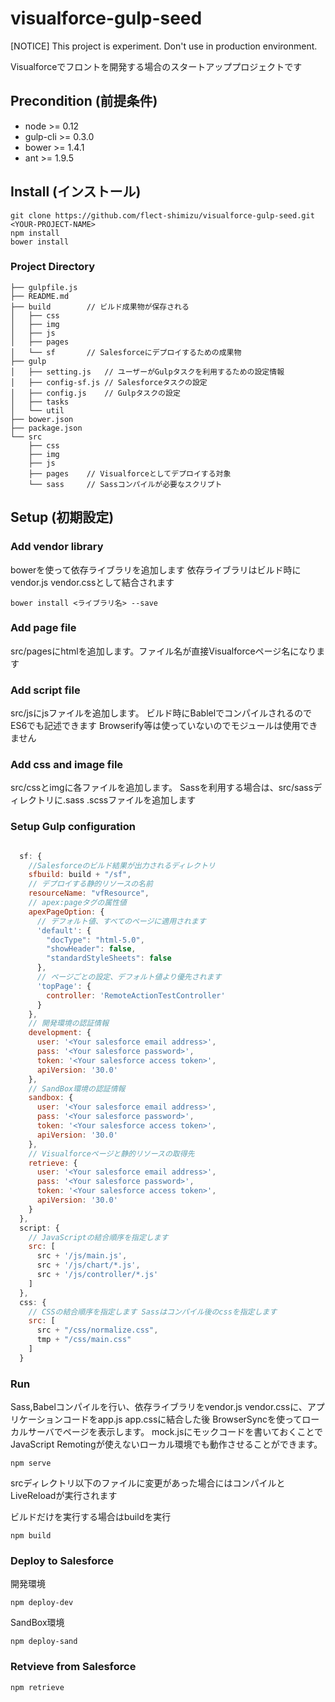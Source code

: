 # visualforce-gulp-seed 

[NOTICE] This project is experiment. Don't use in production environment.

Visualforceでフロントを開発する場合のスタートアッププロジェクトです

## Precondition (前提条件)

* node >= 0.12
* gulp-cli >= 0.3.0
* bower >= 1.4.1
* ant >= 1.9.5

## Install (インストール)

```
git clone https://github.com/flect-shimizu/visualforce-gulp-seed.git <YOUR-PROJECT-NAME>
npm install
bower install
```

### Project Directory

```
├── gulpfile.js
├── README.md
├── build        // ビルド成果物が保存される
│   ├── css
│   ├── img
│   ├── js
│   ├── pages
│   └── sf       // Salesforceにデプロイするための成果物
├── gulp
│   ├── setting.js   // ユーザーがGulpタスクを利用するための設定情報
│   ├── config-sf.js // Salesforceタスクの設定
│   ├── config.js    // Gulpタスクの設定
│   ├── tasks
│   └── util
├── bower.json
├── package.json
└── src
    ├── css      
    ├── img
    ├── js      
    ├── pages    // Visualforceとしてデプロイする対象
    └── sass     // Sassコンパイルが必要なスクリプト
```

## Setup (初期設定)

### Add vendor library
bowerを使って依存ライブラリを追加します
依存ライブラリはビルド時にvendor.js vendor.cssとして結合されます

```
bower install <ライブラリ名> --save
```

### Add page file
src/pagesにhtmlを追加します。ファイル名が直接Visualforceページ名になります

### Add script file
src/jsにjsファイルを追加します。
ビルド時にBablelでコンパイルされるのでES6でも記述できます
Browserify等は使っていないのでモジュールは使用できません

### Add css and image file
src/cssとimgに各ファイルを追加します。
Sassを利用する場合は、src/sassディレクトリに.sass .scssファイルを追加します

### Setup Gulp configuration

```javascript

  sf: {
    //Salesforceのビルド結果が出力されるディレクトリ
    sfbuild: build + "/sf",
    // デプロイする静的リソースの名前
    resourceName: "vfResource",
    // apex:pageタグの属性値
    apexPageOption: {
      // デフォルト値、すべてのページに適用されます
      'default': {
        "docType": "html-5.0",
        "showHeader": false,
        "standardStyleSheets": false
      },
      // ページごとの設定、デフォルト値より優先されます
      'topPage': {
        controller: 'RemoteActionTestController'
      }
    },
    // 開発環境の認証情報
    development: {
      user: '<Your salesforce email address>',
      pass: '<Your salesforce password>',
      token: '<Your salesforce access token>',
      apiVersion: '30.0'
    },
    // SandBox環境の認証情報
    sandbox: {
      user: '<Your salesforce email address>',
      pass: '<Your salesforce password>',
      token: '<Your salesforce access token>',
      apiVersion: '30.0'
    },
    // Visualforceページと静的リソースの取得先
    retrieve: {
      user: '<Your salesforce email address>',
      pass: '<Your salesforce password>',
      token: '<Your salesforce access token>',
      apiVersion: '30.0'
    }
  },
  script: {
    // JavaScriptの結合順序を指定します
    src: [
      src + '/js/main.js',
      src + '/js/chart/*.js',
      src + '/js/controller/*.js'
    ]
  },
  css: {
    // CSSの結合順序を指定します Sassはコンパイル後のcssを指定します
    src: [
      src + "/css/normalize.css",
      tmp + "/css/main.css"
    ]
  }  
```

### Run
Sass,Babelコンパイルを行い、依存ライブラリをvendor.js vendor.cssに、アプリケーションコードをapp.js app.cssに結合した後
BrowserSyncを使ってローカルサーバでページを表示します。
mock.jsにモックコードを書いておくことでJavaScript Remotingが使えないローカル環境でも動作させることができます。
```
npm serve
```
srcディレクトリ以下のファイルに変更があった場合にはコンパイルとLiveReloadが実行されます

ビルドだけを実行する場合はbuildを実行
```
npm build 
```

### Deploy to Salesforce

開発環境
```
npm deploy-dev
```

SandBox環境
```
npm deploy-sand
```

### Retvieve from Salesforce

```
npm retrieve
```
